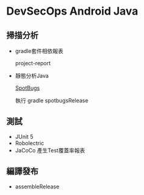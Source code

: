 # DevSecOps Android Java



## 掃描分析

- gradle套件相依報表

  project-report

- 靜態分析Java

  [SpotBugs](https://github.com/spotbugs)

  執行 gradle spotbugsRelease

## 測試

- JUnit 5
- Robolectric
- JaCoCo 產生Test覆蓋率報表

## 編譯發布

- assembleRelease
